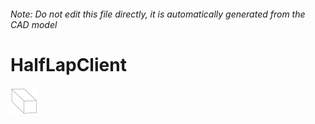 ###### Note: Do not edit this file directly, it is automatically generated from the CAD model

# HalfLapClient

![](/project.svg)



 

